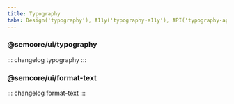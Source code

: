```yaml
---
title: Typography
tabs: Design('typography'), A11y('typography-a11y'), API('typography-api'), Example('typography-code'), Changelog('typography-changelog')
---
```


### @semcore/ui/typography

::: changelog typography :::

### @semcore/ui/format-text

::: changelog format-text :::
